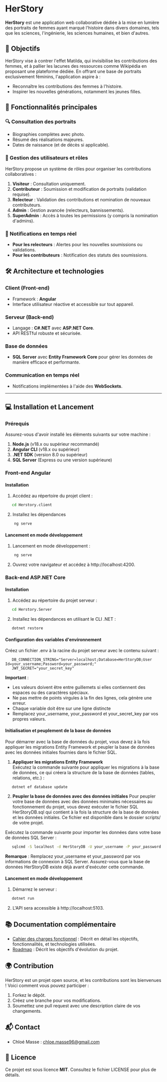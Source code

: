 # HerStory

**HerStory** est une application web collaborative dédiée à la mise en lumière des portraits de femmes ayant marqué l'histoire dans divers domaines, tels que les sciences, l'ingénierie, les sciences humaines, et bien d'autres.

## 🌟 Objectifs

HerStory vise à contrer l'effet Matilda, qui invisibilise les contributions des femmes, et à pallier les lacunes des ressources comme Wikipédia en proposant une plateforme dédiée. En offrant une base de portraits exclusivement féminins, l'application aspire à :
- Reconnaître les contributions des femmes à l'histoire.
- Inspirer les nouvelles générations, notamment les jeunes filles.

## 🚀 Fonctionnalités principales

### 🔍 Consultation des portraits
- Biographies complètes avec photo.
- Résumé des réalisations majeures.
- Dates de naissance (et de décès si applicable).

### 👥 Gestion des utilisateurs et rôles
HerStory propose un système de rôles pour organiser les contributions collaboratives :
1. **Visiteur** : Consultation uniquement.
2. **Contributeur** : Soumission et modification de portraits (validation requise).
3. **Relecteur** : Validation des contributions et nomination de nouveaux contributeurs.
4. **Admin** : Gestion avancée (relecteurs, bannissements).
5. **SuperAdmin** : Accès à toutes les permissions (y compris la nomination d'admins).

### 🔔 Notifications en temps réel
- **Pour les relecteurs** : Alertes pour les nouvelles soumissions ou validations.
- **Pour les contributeurs** : Notification des statuts des soumissions.

## 🛠️ Architecture et technologies

### **Client (Front-end)**
- Framework : **Angular**  
- Interface utilisateur réactive et accessible sur tout appareil.

### **Serveur (Back-end)**
- Langage : **C#.NET** avec **ASP.NET Core**.  
- API RESTful robuste et sécurisée.

### **Base de données**
- **SQL Server** avec **Entity Framework Core** pour gérer les données de manière efficace et performante.

### **Communication en temps réel**
- Notifications implémentées à l'aide des **WebSockets**.

---

## 💻 Installation et Lancement

### Prérequis
Assurez-vous d'avoir installé les éléments suivants sur votre machine :
1. **Node.js** (v18.x ou supérieur recommandé)
2. **Angular CLI** (v18.x ou supérieur)
3. **.NET SDK** (version 8.0 ou supérieur)
4. **SQL Server** (Express ou une version supérieure)

### Front-end Angular

#### Installation
1. Accédez au répertoire du projet client :
```bash
   cd Herstory.client
```

2. Installez les dépendances 
```bash
    ng serve
```
#### Lancement en mode développement
1. Lancement en mode développement :
```bash
    ng serve
```

2. Ouvrez votre navigateur et accédez à http://localhost:4200.

### Back-end ASP.NET Core

#### Installation
1. Accédez au répertoire du projet serveur :
```bash
   cd Herstory.Server
```

2. Installez les dépendances en utilisant le CLI .NET :
```bash
   dotnet restore
```

#### Configuration des variables d'environnement

Créez un fichier .env à la racine du projet serveur avec le contenu suivant :
```env
   DB_CONNECTION_STRING="Server=localhost;Database=HerStoryDB;User Id=your_username;Password=your_password;"
   JWT_SECRET="your_secret_key"
```
**Important** :
- Les valeurs doivent être entre guillemets si elles contiennent des espaces ou des caractères spéciaux.
- Ne pas mettre de points virgules à la fin des lignes, cela génère une erreur.
- Chaque variable doit être sur une ligne distincte
- Remplacez your_username, your_password et your_secret_key par vos propres valeurs.

#### Initialisation et peuplement de la base de données
Pour démarrer avec la base de données du projet, vous devez à la fois appliquer les migrations Entity Framework et peupler la base de données avec les données initiales fournies dans le fichier SQL.

1. **Appliquer les migrations Entity Framework**  
   Exécutez la commande suivante pour appliquer les migrations à la base de données, ce qui créera la structure de la base de données (tables, relations, etc.) :

```bash
   dotnet ef database update
```

2. **Peupler la base de données avec des données initiales**
Pour peupler votre base de données avec des données minimales nécessaires au fonctionnement du projet, vous devez exécuter le fichier SQL HerStoryDB.sql qui contient à la fois la structure de la base de données et les données initiales. Ce fichier est disponible dans le dossier scripts/ de votre projet.

Exécutez la commande suivante pour importer les données dans votre base de données SQL Server :
```bash
   sqlcmd -S localhost -d HerStoryDB -U your_username -P your_password -i scripts/HerStoryDB.sql
```

**Remarque** : Remplacez your_username et your_password par vos informations de connexion à SQL Server. Assurez-vous que la base de données HerStoryDB existe déjà avant d'exécuter cette commande.

#### Lancement en mode développement
1. Démarrez le serveur :
```bash
   dotnet run
```

2. L'API sera accessible à http://localhost:5103.


## 📚 Documentation complémentaire
- [Cahier des charges fonctionnel](./functional-specifications.md) : Décrit en détail les objectifs, fonctionnalités, et technologies utilisées.  
- [Roadmap](./roadmap.md) : Décrit les objectifs d'évolution du projet.

## 🌍 Contribution

HerStory est un projet open source, et les contributions sont les bienvenues ! Voici comment vous pouvez participer :
1. Forkez le dépôt.
2. Créez une branche pour vos modifications.
3. Soumettez une pull request avec une description claire de vos changements.

## 📬 Contact

- Chloé Masse : chloe.masse96@gmail.com

## 📝 Licence

Ce projet est sous licence **MIT**. Consultez le fichier LICENSE pour plus de détails.

